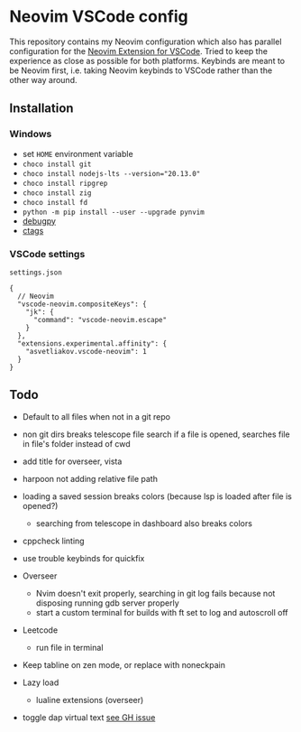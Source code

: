 # Neovim VSCode config

This repository contains my Neovim configuration which also has parallel configuration for the [Neovim Extension for VSCode](https://marketplace.visualstudio.com/items?itemName=asvetliakov.vscode-neovim). Tried to keep the experience as close as possible for both platforms. Keybinds are meant to be Neovim first, i.e. taking Neovim keybinds to VSCode rather than the other way around.

## Installation

### Windows

- set `HOME` environment variable
- `choco install git`
- `choco install nodejs-lts --version="20.13.0"`
- `choco install ripgrep`
- `choco install zig`
- `choco install fd`
- `python -m pip install --user --upgrade pynvim`
- [debugpy](https://github.com/mfussenegger/nvim-dap-python?tab=readme-ov-file#debugpy)
- [ctags](https://github.com/universal-ctags/ctags)

### VSCode settings

`settings.json`

```jsonc
{
  // Neovim
  "vscode-neovim.compositeKeys": {
    "jk": {
      "command": "vscode-neovim.escape"
    }
  },
  "extensions.experimental.affinity": {
    "asvetliakov.vscode-neovim": 1
  }
}
```

## Todo

- Default to all files when not in a git repo
- non git dirs breaks telescope file search if a file is opened, searches file in file's folder instead of cwd
- add title for overseer, vista

- harpoon not adding relative file path
- loading a saved session breaks colors (because lsp is loaded after file is opened?)
  - searching from telescope in dashboard also breaks colors

- cppcheck linting

- use trouble keybinds for quickfix
- Overseer
  - Nvim doesn't exit properly, searching in git log fails because not disposing running gdb server properly
  - start a custom terminal for builds with ft set to log and autoscroll off
- Leetcode
  - run file in terminal
- Keep tabline on zen mode, or replace with noneckpain
- Lazy load 
  - lualine extensions (overseer)

- toggle dap virtual text [see GH issue](https://github.com/theHamsta/nvim-dap-virtual-text/issues/74)
